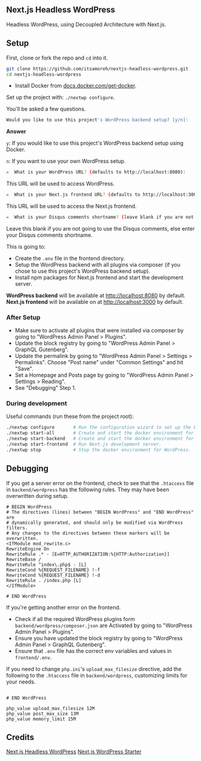 ## Next.js Headless WordPress

Headless WordPress, using Decoupled Architecture with Next.js.

## Setup

First, clone or fork the repo and `cd` into it.

```bash
git clone https://github.com/itsamoreh/nextjs-headless-wordpress.git
cd nextjs-headless-wordpress
```

- Install Docker from [docs.docker.com/get-docker](https://docs.docker.com/get-docker/).

Set up the project with: `./nextwp configure`.

You'll be asked a few questions.

```bash
Would you like to use this project's WordPress backend setup? [y/n]:
```

**Answer**

`y`: If you would like to use this project's WordPress backend setup using Docker.

`n`: If you want to use your own WordPress setup.

```bash
✍️  What is your WordPress URL? (defaults to http://localhost:8080): 
```

This URL will be used to access WordPress.

```bash
✍️  What is your Next.js frontend URL? (defaults to http://localhost:3000):
```

This URL will be used to access the Next.js frontend.

```bash
✍️  What is your Disqus comments shortname? (leave blank if you are not using): 
```

Leave this blank if you are not going to use the Disqus comments, else enter your Disqus comments shortname.

This is going to:

- Create the `.env` file in the frontend directory.
- Setup the WordPress backend with all plugins via composer (if you chose to use this project's WordPress backend setup).
- Install npm packages for Next.js frontend and start the development server.

**WordPress backend** will be available at [http://localhost:8080](http://localhost:8080) by default.
**Next.js frontend** will be available on at [http://localhost:3000](http://localhost:3000) by default.

### After Setup

- Make sure to activate all plugins that were installed via composer by going to "WordPress Admin Panel > Plugins".
- Update the block registry by going to "WordPress Admin Panel > GraphQL Gutenberg".
- Update the permalink by going to "WordPress Admin Panel > Settings > Permalinks". Choose "Post name" under "Common Settings" and hit "Save".
- Set a Homepage and Posts page by going to "WordPress Admin Panel > Settings > Reading".
- See "Debugging" Step 1.

### During development

Useful commands (run these from the project root):

```bash
./nextwp configure       # Run the configuration wizard to set up the backend, frontend and create an .env file.
./nextwp start-all       # Create and start the docker environment for WordPress and run the Next.js development server.
./nextwp start-backend   # Create and start the docker environment for WordPress.
./nextwp start-frontend  # Run Next.js development server.
./nextwp stop            # Stop the docker environment for WordPress.
```

## Debugging

If you get a server error on the frontend, check to see that the `.htaccess` file in `backend/wordpress` has the following rules. They may have been overwritten during setup.

```shell script
# BEGIN WordPress
# The directives (lines) between "BEGIN WordPress" and "END WordPress" are
# dynamically generated, and should only be modified via WordPress filters.
# Any changes to the directives between these markers will be overwritten.
<IfModule mod_rewrite.c>
RewriteEngine On
RewriteRule .* - [E=HTTP_AUTHORIZATION:%{HTTP:Authorization}]
RewriteBase /
RewriteRule ^index\.php$ - [L]
RewriteCond %{REQUEST_FILENAME} !-f
RewriteCond %{REQUEST_FILENAME} !-d
RewriteRule . /index.php [L]
</IfModule>

# END WordPress
```

If you're getting another error on the frontend.

- Check if all the required WordPress plugins form `backend/wordpress/composer.json` are Activated by going to "WordPress Admin Panel > Plugins".
- Ensure you have updated the block registry by going to "WordPress Admin Panel > GraphQL Gutenberg".
- Ensure that `.env` file has the correct env variables and values in `frontend/.env`.

If you need to change `php.ini`'s `upload_max_filesize` directive, add the following to the `.htaccess` file in `backend/wordpress`, customizing limits for your needs.

```shell script

# END WordPress

php_value upload_max_filesize 12M
php_value post_max_size 13M
php_value memory_limit 15M
```

## Credits

[Next.js Headless WordPress](https://github.com/imranhsayed/nextjs-headless-wordpress)
[Next.js WordPress Starter](https://github.com/colbyfayock/next-wordpress-starter)
